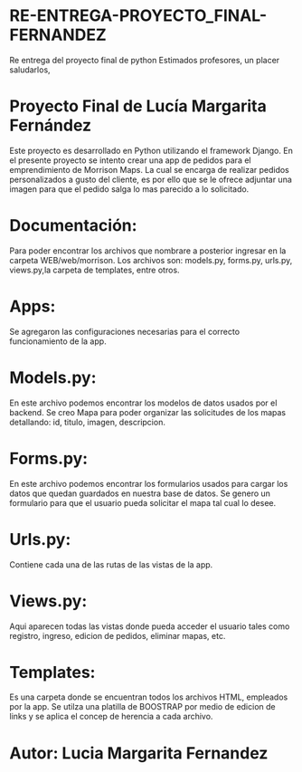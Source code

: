 # RE-ENTREGA-PROYECTO_FINAL-FERNANDEZ
Re entrega del proyecto final de python
Estimados profesores, un placer saludarlos,

# Proyecto Final de Lucía Margarita Fernández    
Este proyecto es desarrollado en Python utilizando el framework Django. 
En el presente proyecto se intento crear una app de pedidos para el emprendimiento de Morrison Maps. La cual se encarga de realizar pedidos personalizados a gusto del cliente, es por ello que se le ofrece adjuntar una imagen para que el pedido salga lo mas parecido a lo solicitado.

# Documentación:
Para poder encontrar los archivos que nombrare a posterior ingresar  en la carpeta WEB/web/morrison.
Los archivos son: models.py, forms.py, urls.py, views.py,la carpeta de templates, entre otros.

# Apps:
Se agregaron las configuraciones necesarias para el correcto funcionamiento de la app.

# Models.py:
En este archivo podemos encontrar los modelos de datos usados por el backend.
Se creo Mapa para poder organizar las solicitudes de los mapas detallando: id, titulo, imagen, descripcion.

# Forms.py:
En este archivo podemos encontrar los formularios usados para cargar los datos que quedan guardados en nuestra base de datos.
Se genero un formulario para que el usuario pueda solicitar el mapa tal cual lo desee.

# Urls.py:
Contiene cada una de las rutas de las vistas de la app. 

# Views.py:
Aqui aparecen todas las vistas donde pueda acceder el usuario tales como registro, ingreso, edicion de pedidos, eliminar mapas, etc.


# Templates:
Es una carpeta donde se encuentran todos los archivos HTML, empleados por la app. Se utilza una platilla de BOOSTRAP por medio de edicion de links y se aplica el concep de herencia a cada archivo.

# Autor: Lucia Margarita Fernandez
